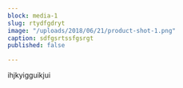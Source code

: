 ```yaml
---
block: media-1
slug: rtydfgdryt
image: "/uploads/2018/06/21/product-shot-1.png"
caption: sdfgsrtssfgsrgt
published: false

---
```

ihjkyigguikjui